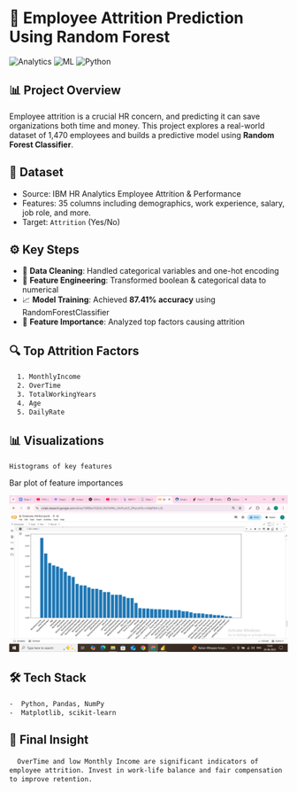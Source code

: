 # 🚀 Employee Attrition Prediction Using Random Forest

![Analytics](https://img.shields.io/badge/Data-Analysis-blue) ![ML](https://img.shields.io/badge/ML-RandomForest-green) ![Python](https://img.shields.io/badge/Python-DataScience-yellow)

## 📊 Project Overview
Employee attrition is a crucial HR concern, and predicting it can save organizations both time and money. This project explores a real-world dataset of 1,470 employees and builds a predictive model using **Random Forest Classifier**.

## 📁 Dataset
- Source: IBM HR Analytics Employee Attrition & Performance
- Features: 35 columns including demographics, work experience, salary, job role, and more.
- Target: `Attrition` (Yes/No)

## ⚙️ Key Steps
- 🧹 **Data Cleaning**: Handled categorical variables and one-hot encoding
- 📌 **Feature Engineering**: Transformed boolean & categorical data to numerical
- 📈 **Model Training**: Achieved **87.41% accuracy** using RandomForestClassifier
- 🧠 **Feature Importance**: Analyzed top factors causing attrition

## 🔍 Top Attrition Factors
      1. MonthlyIncome
      2. OverTime
      3. TotalWorkingYears
      4. Age
      5. DailyRate
## 📊 Visualizations
    Histograms of key features

Bar plot of feature importances
    <p align="center"> <img src="https://github.com/InshaSadaf/Employee-Attrition-Analysis/blob/main/Important%20feature%20plt.png" width="600"> </p>
## 🛠️ Tech Stack
    -  Python, Pandas, NumPy
    -  Matplotlib, scikit-learn

## 📌 Final Insight
      OverTime and low Monthly Income are significant indicators of employee attrition. Invest in work-life balance and fair compensation to improve retention.
